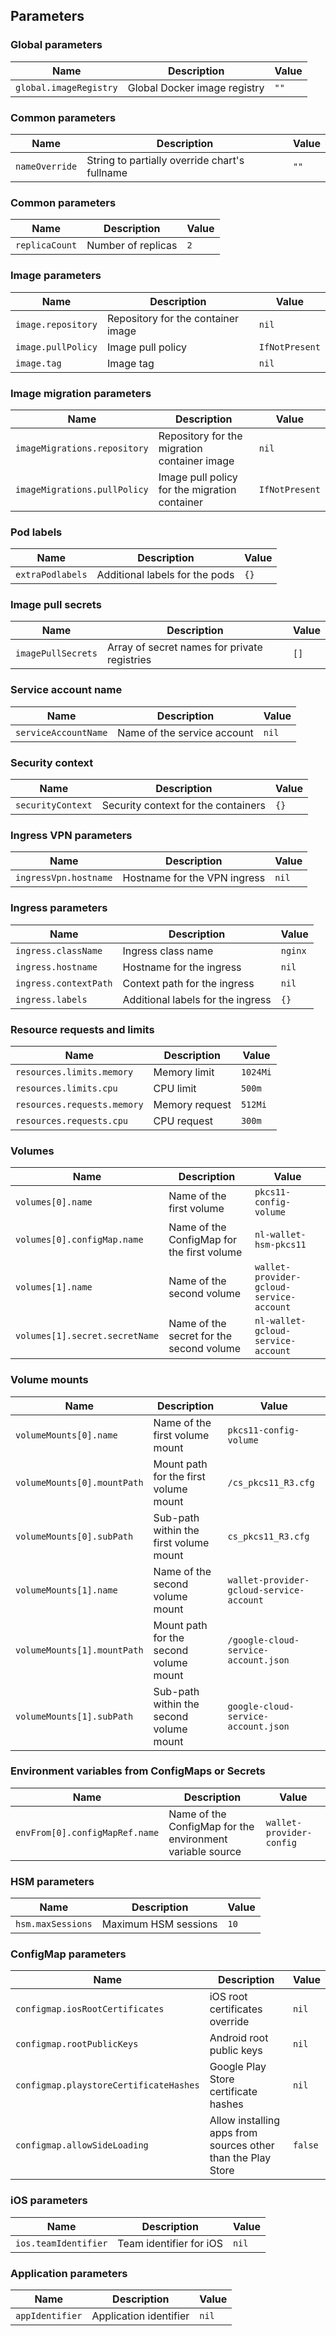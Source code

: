 ## Parameters

### Global parameters

| Name                   | Description                  | Value |
| ---------------------- | ---------------------------- | ----- |
| `global.imageRegistry` | Global Docker image registry | `""`  |

### Common parameters

| Name           | Description                                   | Value |
| -------------- | --------------------------------------------- | ----- |
| `nameOverride` | String to partially override chart's fullname | `""`  |

### Common parameters

| Name           | Description        | Value |
| -------------- | ------------------ | ----- |
| `replicaCount` | Number of replicas | `2`   |

### Image parameters

| Name               | Description                        | Value          |
| ------------------ | ---------------------------------- | -------------- |
| `image.repository` | Repository for the container image | `nil`          |
| `image.pullPolicy` | Image pull policy                  | `IfNotPresent` |
| `image.tag`        | Image tag                          | `nil`          |

### Image migration parameters

| Name                         | Description                                   | Value          |
| ---------------------------- | --------------------------------------------- | -------------- |
| `imageMigrations.repository` | Repository for the migration container image  | `nil`          |
| `imageMigrations.pullPolicy` | Image pull policy for the migration container | `IfNotPresent` |

### Pod labels

| Name             | Description                    | Value |
| ---------------- | ------------------------------ | ----- |
| `extraPodlabels` | Additional labels for the pods | `{}`  |

### Image pull secrets

| Name               | Description                                  | Value |
| ------------------ | -------------------------------------------- | ----- |
| `imagePullSecrets` | Array of secret names for private registries | `[]`  |

### Service account name

| Name                 | Description                 | Value |
| -------------------- | --------------------------- | ----- |
| `serviceAccountName` | Name of the service account | `nil` |

### Security context

| Name              | Description                         | Value |
| ----------------- | ----------------------------------- | ----- |
| `securityContext` | Security context for the containers | `{}`  |

### Ingress VPN parameters

| Name                  | Description                  | Value |
| --------------------- | ---------------------------- | ----- |
| `ingressVpn.hostname` | Hostname for the VPN ingress | `nil` |

### Ingress parameters

| Name                  | Description                       | Value   |
| --------------------- | --------------------------------- | ------- |
| `ingress.className`   | Ingress class name                | `nginx` |
| `ingress.hostname`    | Hostname for the ingress          | `nil`   |
| `ingress.contextPath` | Context path for the ingress      | `nil`   |
| `ingress.labels`      | Additional labels for the ingress | `{}`    |

### Resource requests and limits

| Name                        | Description    | Value    |
| --------------------------- | -------------- | -------- |
| `resources.limits.memory`   | Memory limit   | `1024Mi` |
| `resources.limits.cpu`      | CPU limit      | `500m`   |
| `resources.requests.memory` | Memory request | `512Mi`  |
| `resources.requests.cpu`    | CPU request    | `300m`   |

### Volumes

| Name                           | Description                                | Value                                    |
| ------------------------------ | ------------------------------------------ | ---------------------------------------- |
| `volumes[0].name`              | Name of the first volume                   | `pkcs11-config-volume`                   |
| `volumes[0].configMap.name`    | Name of the ConfigMap for the first volume | `nl-wallet-hsm-pkcs11`                   |
| `volumes[1].name`              | Name of the second volume                  | `wallet-provider-gcloud-service-account` |
| `volumes[1].secret.secretName` | Name of the secret for the second volume   | `nl-wallet-gcloud-service-account`       |

### Volume mounts

| Name                        | Description                             | Value                                    |
| --------------------------- | --------------------------------------- | ---------------------------------------- |
| `volumeMounts[0].name`      | Name of the first volume mount          | `pkcs11-config-volume`                   |
| `volumeMounts[0].mountPath` | Mount path for the first volume mount   | `/cs_pkcs11_R3.cfg`                      |
| `volumeMounts[0].subPath`   | Sub-path within the first volume mount  | `cs_pkcs11_R3.cfg`                       |
| `volumeMounts[1].name`      | Name of the second volume mount         | `wallet-provider-gcloud-service-account` |
| `volumeMounts[1].mountPath` | Mount path for the second volume mount  | `/google-cloud-service-account.json`     |
| `volumeMounts[1].subPath`   | Sub-path within the second volume mount | `google-cloud-service-account.json`      |

### Environment variables from ConfigMaps or Secrets

| Name                           | Description                                               | Value                    |
| ------------------------------ | --------------------------------------------------------- | ------------------------ |
| `envFrom[0].configMapRef.name` | Name of the ConfigMap for the environment variable source | `wallet-provider-config` |

### HSM parameters

| Name              | Description          | Value |
| ----------------- | -------------------- | ----- |
| `hsm.maxSessions` | Maximum HSM sessions | `10`  |

### ConfigMap parameters

| Name                                   | Description                                                  | Value   |
| -------------------------------------- | ------------------------------------------------------------ | ------- |
| `configmap.iosRootCertificates`        | iOS root certificates override                               | `nil`   |
| `configmap.rootPublicKeys`             | Android root public keys                                     | `nil`   |
| `configmap.playstoreCertificateHashes` | Google Play Store certificate hashes                         | `nil`   |
| `configmap.allowSideLoading`           | Allow installing apps from sources other than the Play Store | `false` |

### iOS parameters

| Name                 | Description             | Value |
| -------------------- | ----------------------- | ----- |
| `ios.teamIdentifier` | Team identifier for iOS | `nil` |

### Application parameters

| Name            | Description            | Value |
| --------------- | ---------------------- | ----- |
| `appIdentifier` | Application identifier | `nil` |
